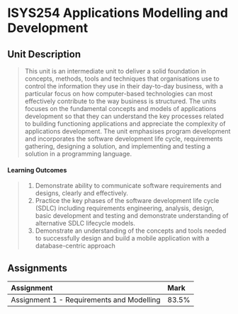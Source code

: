 # ISYS254 Applications Modelling and Development

## Unit Description

> This unit is an intermediate unit to deliver a solid foundation in concepts, methods, tools and
> techniques that organisations use to control the information they use in their day-to-day
> business, with a particular focus on how computer-based technologies can most effectively
> contribute to the way business is structured. The units focuses on the fundamental concepts
> and models of applications development so that they can understand the key processes
> related to building functioning applications and appreciate the complexity of applications
> development. The unit emphasises program development and incorporates the software
> development life cycle, requirements gathering, designing a solution, and implementing and
> testing a solution in a programming language.

#### Learning Outcomes
> 1. Demonstrate ability to communicate software requirements and designs, clearly and effectively.
> 2. Practice the key phases of the software development life cycle (SDLC) including requirements engineering, analysis, design, basic development and testing and demonstrate understanding of alternative SDLC lifecycle models.
> 3. Demonstrate an understanding of the concepts and tools needed to successfully design and build a mobile application with a database-centric approach

## Assignments
|Assignment|Mark|
|:----|:----|
|Assignment 1 - Requirements and Modelling|83.5%|

